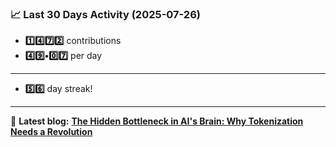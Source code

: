 <!--START_STATS-->
### 📈 Last 30 Days Activity (2025-07-26)  
- **1️⃣4️⃣7️⃣2️⃣** contributions  
- **4️⃣9️⃣•0️⃣7️⃣** per day
---
- **5️⃣6️⃣** day streak!
---
📝 **Latest blog:** [**The Hidden Bottleneck in AI's Brain: Why Tokenization Needs a Revolution**](https://andriak.com/blog/tokenization-revolution)
<!--END_STATS-->
